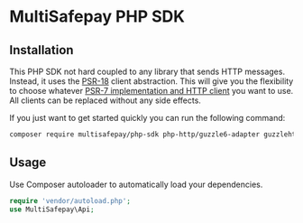 # MultiSafepay PHP SDK

## Installation

This PHP SDK not hard coupled to any library that sends HTTP messages. 
Instead, it uses the [PSR-18](https://www.php-fig.org/psr/psr-18/) client abstraction.
This will give you the flexibility to choose whatever
[PSR-7 implementation and HTTP client](https://packagist.org/providers/php-http/client-implementation)
you want to use.
All clients can be replaced without any side effects.

If you just want to get started quickly you can run the following command: 

```bash
composer require multisafepay/php-sdk php-http/guzzle6-adapter guzzlehttp/psr7
```

## Usage

Use Composer autoloader to automatically load your dependencies. 

```php
require 'vendor/autoload.php';
use MultiSafepay\Api;
```
